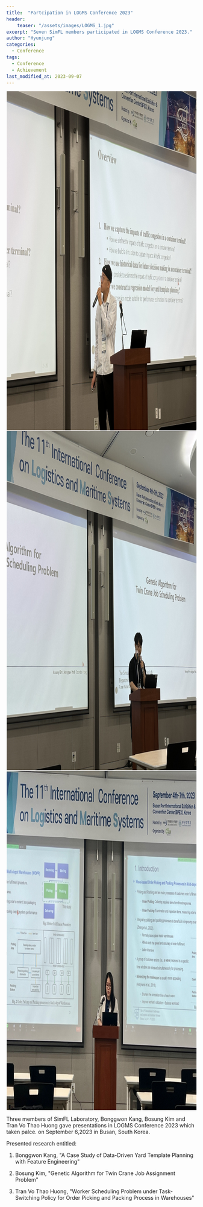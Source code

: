 ```yaml
---
title:  "Partcipation in LOGMS Conference 2023"
header:
    teaser: "/assets/images/LOGMS_1.jpg"
excerpt: "Seven SimFL members participated in LOGMS Conference 2023."
author: "Hyunjung"
categories:
  - Conference
tags:
  - Conference
  - Achievement
last_modified_at: 2023-09-07
---
```

<img align="center" width="900" height="900" style="border: 1px solid white" src="/assets/images/LOGMS_1.jpg">
<img align="center" width="900" height="900" style="border: 1px solid white" src="/assets/images/LOGMS_2.jpg">  
<img align="center" width="900" height="900" style="border: 1px solid white" src="/assets/images/LOGMS_3.jpg">  

Three members of SimFL Laboratory, Bonggwon Kang, Bosung Kim and Tran Vo Thao Huong gave presentations in LOGMS Conference 2023 which taken palce. on September 6,2023 in Busan, South Korea. 

Presented research entitled:

1) Bonggwon Kang, "A Case Study of Data-Driven Yard Template Planning with Feature Engineering"

2) Bosung Kim, "Genetic Algorithm for Twin Crane Job Assignment Problem"

3) Tran Vo Thao Huong, "Worker Scheduling Problem under Task-Switching Policy for Order Picking and Packing Process in Warehouses"
